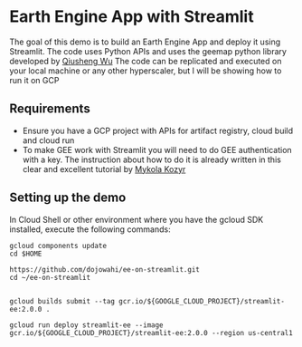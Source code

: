 # Earth Engine App with Streamlit
The goal of this demo is to build an Earth Engine App and deploy it using Streamlit.
The code uses Python APIs and uses the geemap python library developed by [Qiusheng Wu](https://geemap.org/)
The code can be replicated and executed on your local machine or any other hyperscaler, but I will be showing how to run it on GCP

## Requirements

* Ensure you have a GCP project with APIs for artifact registry, cloud build and cloud run
* To make GEE work with Streamlit you will need to do GEE authentication with a key. The instruction about how to do it is already written in this clear and excellent tutorial by 
[Mykola Kozyr](https://medium.com/@mykolakozyr/using-google-earth-engine-in-a-streamlit-app-62c729793007)


## Setting up the demo
In Cloud Shell or other environment where you have the gcloud SDK installed, execute the following commands:
```console
gcloud components update 
cd $HOME

https://github.com/dojowahi/ee-on-streamlit.git
cd ~/ee-on-streamlit


gcloud builds submit --tag gcr.io/${GOOGLE_CLOUD_PROJECT}/streamlit-ee:2.0.0 .

gcloud run deploy streamlit-ee --image gcr.io/${GOOGLE_CLOUD_PROJECT}/streamlit-ee:2.0.0 --region us-central1 
```
